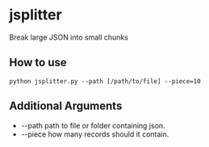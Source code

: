 # jsplitter
Break large JSON into small chunks

## How to use

  `python jsplitter.py --path [/path/to/file] --piece=10`

## Additional Arguments

  * --path        path to file or folder containing json.
  * --piece       how many records should it contain.
